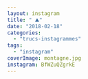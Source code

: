 ```yaml
---
layout: instagram
title: "️ ⛰"
date: "2018-02-18"
categories: 
  - "trucs-instagrammes"
tags: 
  - "instagram"
coverImage: montagne.jpg
instagram: BfWZuQZgrkE
---
```


